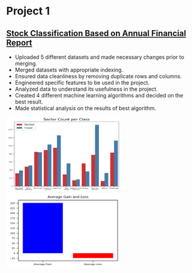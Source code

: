 # Project 1
## [Stock Classification Based on Annual Financial Report](https://github.com/soccershowman/Springboard-Capstone/blob/master/README.md)

* Uploaded 5 different datasets and made necessary changes prior to merging.
* Merged datasets with appropriate indexing.
* Ensured data cleanliness by removing duplicate rows and columns.
* Engineered specific features to be used in the project.
* Analyzed data to understand its usefulness in the project.
* Created 4 different machine learning algorithms and decided on the best result.
* Made statistical analysis on the results of best algorithm.

<p float="left">
<img src="./images/Sector_Count_per_Class.png" height="200" width="305" /> 
<img src="./images/Average_Gain_and_Loss.png" height="200" width="305" />
</p>
